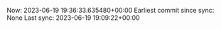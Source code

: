 Now: 2023-06-19 19:36:33.635480+00:00 Earliest commit since sync: None Last sync: 2023-06-19 19:09:22+00:00
